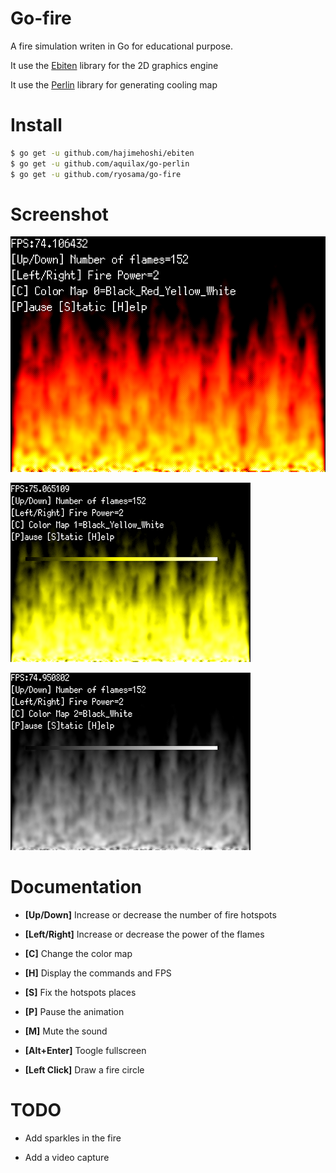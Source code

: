 Go-fire
=======

A fire simulation writen in Go for educational purpose.

It use the [Ebiten](https://github.com/hajimehoshi/ebiten) library for the 2D graphics engine

It use the [Perlin](https://github.com/aquilax/go-perlin) library for generating cooling map

Install
=======

```bash
$ go get -u github.com/hajimehoshi/ebiten
$ go get -u github.com/aquilax/go-perlin
$ go get -u github.com/ryosama/go-fire
```

Screenshot
===========

![Red Yellow color map](https://github.com/ryosama/go-fire/raw/master/screenshot1.png "Red Yellow color map")

![Yellow color map](https://github.com/ryosama/go-fire/raw/master/screenshot2.png "Yellow color map")

![White color map](https://github.com/ryosama/go-fire/raw/master/screenshot3.png "White color map")

Documentation
=============

- __[Up/Down]__ Increase or decrease the number of fire hotspots

- __[Left/Right]__ Increase or decrease the power of the flames

- __[C]__ Change the color map

- __[H]__ Display the commands and FPS

- __[S]__ Fix the hotspots places

- __[P]__ Pause the animation

- __[M]__ Mute the sound

- __[Alt+Enter]__ Toogle fullscreen

- __[Left Click]__ Draw a fire circle

TODO
=============
- Add sparkles in the fire

- Add a video capture
